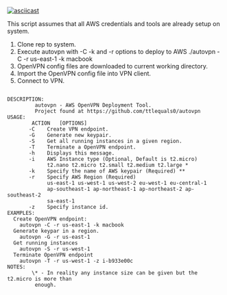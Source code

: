 [![asciicast](https://asciinema.org/a/40608.png)](https://asciinema.org/a/40608)


This script assumes that all AWS credentials and tools are already setup on system.

1. Clone rep to system.
2. Execute autovpn with -C -k and -r options to deploy to AWS
	./autovpn -C -r us-east-1 -k macbook
3. OpenVPN config files are downloaded to current working directory.
4. Import the OpenVPN config file into VPN client.
5. Connect to VPN.

<pre><code>
DESCRIPTION:
       	 autovpn - AWS OpenVPN Deployment Tool.
		 Project found at https://github.com/ttlequals0/autovpn
USAGE:
        ACTION	 [OPTIONS]
       -C    Create VPN endpoint.
       -G	 Generate new keypair.
       -S	 Get all running instances in a given region.
       -T	 Terminate a OpenVPN endpoint.       
       -h	 Displays this message.
       -i	 AWS Instance type (Optional, Default is t2.micro)
			 t2.nano t2.micro t2.small t2.medium t2.large *
       -k	 Specify the name of AWS keypair (Required) **
       -r	 Specify AWS Region (Required)
			 us-east-1 us-west-1 us-west-2 eu-west-1 eu-central-1
			 ap-southeast-1 ap-northeast-1 ap-northeast-2 ap-southeast-2
			 sa-east-1 
	   -z	 Specify instance id.	 
EXAMPLES:
  Create OpenVPN endpoint:
	autovpn -C -r us-east-1 -k macbook
  Generate keypar in a region.
	autovpn -G -r us-east-1
  Get running instances
	autovpn -S -r us-west-1
  Terminate OpenVPN endpoint
	autovpn -T -r us-west-1 -z i-b933e00c
NOTES:
       	\* - In reality any instance size can be given but the t2.micro is more than 
       	 enough.

</pre></code>

